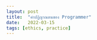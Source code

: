 ```yaml
---
layout: post
title:  "คำปฏิญาณตนของ Programmer"
date:   2022-03-15
tags: [ethics, practice]
---
```

